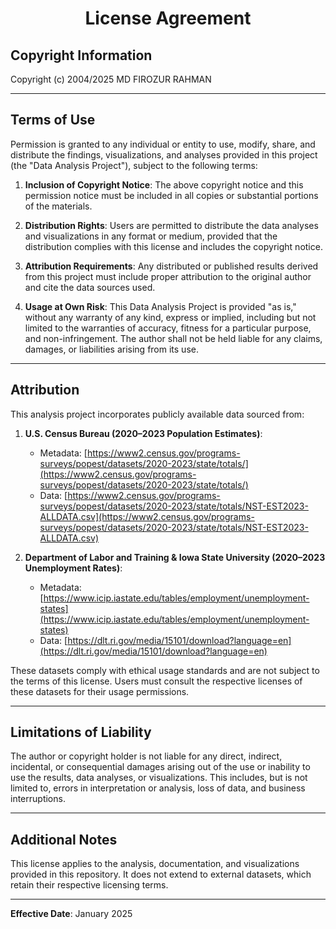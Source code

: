 # <p align="center"> <b>License Agreement</b> </p>

## Copyright Information
Copyright (c) 2004/2025 MD FIROZUR RAHMAN

---

## Terms of Use
Permission is granted to any individual or entity to use, modify, share, and distribute the findings, visualizations, and analyses provided in this project (the "Data Analysis Project"), subject to the following terms:

1. **Inclusion of Copyright Notice**: The above copyright notice and this permission notice must be included in all copies or substantial portions of the materials.

2. **Distribution Rights**: Users are permitted to distribute the data analyses and visualizations in any format or medium, provided that the distribution complies with this license and includes the copyright notice.

3. **Attribution Requirements**: Any distributed or published results derived from this project must include proper attribution to the original author and cite the data sources used.

4. **Usage at Own Risk**: This Data Analysis Project is provided "as is," without any warranty of any kind, express or implied, including but not limited to the warranties of accuracy, fitness for a particular purpose, and non-infringement. The author shall not be held liable for any claims, damages, or liabilities arising from its use.

---

## Attribution

This analysis project incorporates publicly available data sourced from:

1. **U.S. Census Bureau (2020–2023 Population Estimates)**:
   - Metadata: [https://www2.census.gov/programs-surveys/popest/datasets/2020-2023/state/totals/](https://www2.census.gov/programs-surveys/popest/datasets/2020-2023/state/totals/)
   - Data: [https://www2.census.gov/programs-surveys/popest/datasets/2020-2023/state/totals/NST-EST2023-ALLDATA.csv](https://www2.census.gov/programs-surveys/popest/datasets/2020-2023/state/totals/NST-EST2023-ALLDATA.csv)

2. **Department of Labor and Training & Iowa State University (2020–2023 Unemployment Rates)**:
   - Metadata: [https://www.icip.iastate.edu/tables/employment/unemployment-states](https://www.icip.iastate.edu/tables/employment/unemployment-states)
   - Data: [https://dlt.ri.gov/media/15101/download?language=en](https://dlt.ri.gov/media/15101/download?language=en)

These datasets comply with ethical usage standards and are not subject to the terms of this license. Users must consult the respective licenses of these datasets for their usage permissions.

---

## Limitations of Liability
The author or copyright holder is not liable for any direct, indirect, incidental, or consequential damages arising out of the use or inability to use the results, data analyses, or visualizations. This includes, but is not limited to, errors in interpretation or analysis, loss of data, and business interruptions.

---

## Additional Notes
This license applies to the analysis, documentation, and visualizations provided in this repository. It does not extend to external datasets, which retain their respective licensing terms.

---

**Effective Date**: January 2025
